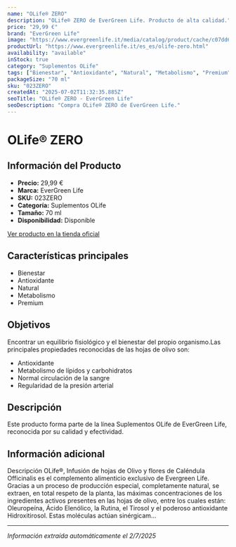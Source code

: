 ```yaml
---
name: "OLife® ZERO"
description: "OLife® ZERO de EverGreen Life. Producto de alta calidad."
price: "29,99 €"
brand: "EverGreen Life"
image: "https://www.evergreenlife.it/media/catalog/product/cache/c07dd61d864357977e19899508bed4cf/o/l/olife_zero.png"
productUrl: "https://www.evergreenlife.it/es_es/olife-zero.html"
availability: "available"
inStock: true
category: "Suplementos OLife"
tags: ["Bienestar", "Antioxidante", "Natural", "Metabolismo", "Premium"]
packageSize: "70 ml"
sku: "023ZERO"
createdAt: "2025-07-02T11:32:35.885Z"
seoTitle: "OLife® ZERO - EverGreen Life"
seoDescription: "Compra OLife® ZERO de EverGreen Life."
---
```


# OLife® ZERO



## Información del Producto

- **Precio:** 29,99 €
- **Marca:** EverGreen Life
- **SKU:** 023ZERO
- **Categoría:** Suplementos OLife
- **Tamaño:** 70 ml
- **Disponibilidad:** Disponible

[Ver producto en la tienda oficial](https://www.evergreenlife.it/es_es/olife-zero.html)

## Características principales

- Bienestar
- Antioxidante
- Natural
- Metabolismo
- Premium


## Objetivos

Encontrar un equilibrio fisiológico y el bienestar del propio organismo.Las principales propiedades reconocidas de las hojas de olivo son:
- Antioxidante
- Metabolismo de lípidos y carbohidratos
- Normal circulación de la sangre
- Regularidad de la presión arterial


## Descripción

Este producto forma parte de la línea Suplementos OLife de EverGreen Life, reconocida por su calidad y efectividad.


## Información adicional

Descripción
        OLife®, Infusión de hojas de Olivo y flores de Caléndula Officinalis es el complemento alimenticio exclusivo de Evergreen Life. Gracias a un proceso de producción especial, completamente natural, se extraen, en total respeto de la planta, las máximas concentraciones de los ingredientes activos presentes en las hojas de olivo, entre los cuales están: Oleuropeína, Ácido Elenólico, la Rutina, el Tirosol y el poderoso antioxidante Hidroxitirosol. Estas moléculas actúan sinérgicam...

---

*Información extraída automáticamente el 2/7/2025*
